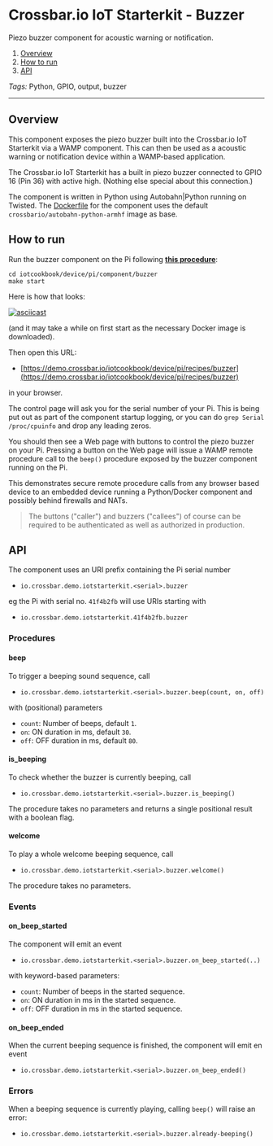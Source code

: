 # Crossbar.io IoT Starterkit - Buzzer

Piezo buzzer component for acoustic warning or notification.

1. [Overview](#overview)
2. [How to run](#how-to-run)
3. [API](#api)

*Tags:* Python, GPIO, output, buzzer

---

## Overview

This component exposes the piezo buzzer built into the Crossbar.io IoT Starterkit via a WAMP component. This can then be used as a acoustic warning or notification device within a WAMP-based application.

The Crossbar.io IoT Starterkit has a built in piezo buzzer connected to GPIO 16 (Pin 36) with active high. (Nothing else special about this connection.)

The component is written in Python using Autobahn|Python running on Twisted. The [Dockerfile](Dockerfile) for the component uses the default `crossbario/autobahn-python-armhf` image as base.


## How to run

Run the buzzer component on the Pi following **[this procedure](https://github.com/crossbario/iotcookbook/tree/master/device/pi/components#how-to-run)**:

```console
cd iotcookbook/device/pi/component/buzzer
make start
```

Here is how that looks:

[![asciicast](https://asciinema.org/a/bhvvnuwo609gbn5b0l567pn78.png)](https://asciinema.org/a/bhvvnuwo609gbn5b0l567pn78)

(and it may take a while on first start as the necessary Docker image is downloaded).

Then open this URL:

* [https://demo.crossbar.io/iotcookbook/device/pi/recipes/buzzer](https://demo.crossbar.io/iotcookbook/device/pi/recipes/buzzer)

in your browser.

The control page will ask you for the serial number of your Pi. This is being put out as part of the component startup logging, or you can do `grep Serial /proc/cpuinfo` and drop any leading zeros.

You should then see a Web page with buttons to control the piezo buzzer on your Pi. Pressing a button on the Web page will issue a WAMP remote procedure call to the `beep()` procedure exposed by the buzzer component running on the Pi.

This demonstrates secure remote procedure calls from any browser based device to an embedded device running a Python/Docker component and possibly behind firewalls and NATs.

> The buttons ("caller") and buzzers ("callees") of course can be required to be authenticated as well as authorized in production.


## API

The component uses an URI prefix containing the Pi serial number

* `io.crossbar.demo.iotstarterkit.<serial>.buzzer`

eg the Pi with serial no. `41f4b2fb` will use URIs starting with

* `io.crossbar.demo.iotstarterkit.41f4b2fb.buzzer`


### Procedures

#### beep

To trigger a beeping sound sequence, call

* `io.crossbar.demo.iotstarterkit.<serial>.buzzer.beep(count, on, off)`

with (positional) parameters

* `count`: Number of beeps, default `1`.
* `on`: ON duration in ms, default `30`.
* `off`: OFF duration in ms, default `80`.

#### is_beeping

To check whether the buzzer is currently beeping, call

* `io.crossbar.demo.iotstarterkit.<serial>.buzzer.is_beeping()`

The procedure takes no parameters and returns a single positional result with a boolean flag.

#### welcome

To play a whole welcome beeping sequence, call

* `io.crossbar.demo.iotstarterkit.<serial>.buzzer.welcome()`

The procedure takes no parameters.


### Events

#### on_beep_started

The component will emit an event

* `io.crossbar.demo.iotstarterkit.<serial>.buzzer.on_beep_started(..)`

with keyword-based parameters:

* `count`: Number of beeps in the started sequence.
* `on`: ON duration in ms in the started sequence.
* `off`: OFF duration in ms in the started sequence.

#### on_beep_ended

When the current beeping sequence is finished, the component will emit en event

* `io.crossbar.demo.iotstarterkit.<serial>.buzzer.on_beep_ended()`


### Errors

When a beeping sequence is currently playing, calling `beep()` will raise an error:

* `io.crossbar.demo.iotstarterkit.<serial>.buzzer.already-beeping()`
